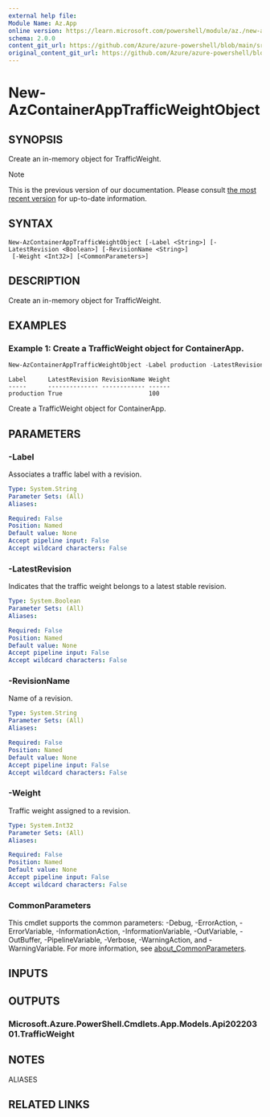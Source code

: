 ```yaml
---
external help file: 
Module Name: Az.App
online version: https://learn.microsoft.com/powershell/module/az./new-azcontainerapptrafficweightobject
schema: 2.0.0
content_git_url: https://github.com/Azure/azure-powershell/blob/main/src/App/help/New-AzContainerAppTrafficWeightObject.md
original_content_git_url: https://github.com/Azure/azure-powershell/blob/main/src/App/help/New-AzContainerAppTrafficWeightObject.md
---
```


# New-AzContainerAppTrafficWeightObject

## SYNOPSIS
Create an in-memory object for TrafficWeight.

> [!NOTE]
>This is the previous version of our documentation. Please consult [the most recent version](/powershell/module/az.app/new-azcontainerapptrafficweightobject) for up-to-date information.

## SYNTAX

```
New-AzContainerAppTrafficWeightObject [-Label <String>] [-LatestRevision <Boolean>] [-RevisionName <String>]
 [-Weight <Int32>] [<CommonParameters>]
```

## DESCRIPTION
Create an in-memory object for TrafficWeight.

## EXAMPLES

### Example 1: Create a TrafficWeight object for ContainerApp.
```powershell
New-AzContainerAppTrafficWeightObject -Label production -LatestRevision $True -Weight 100
```

```output
Label      LatestRevision RevisionName Weight
-----      -------------- ------------ ------
production True                        100
```

Create a TrafficWeight object for ContainerApp.

## PARAMETERS

### -Label
Associates a traffic label with a revision.

```yaml
Type: System.String
Parameter Sets: (All)
Aliases:

Required: False
Position: Named
Default value: None
Accept pipeline input: False
Accept wildcard characters: False
```

### -LatestRevision
Indicates that the traffic weight belongs to a latest stable revision.

```yaml
Type: System.Boolean
Parameter Sets: (All)
Aliases:

Required: False
Position: Named
Default value: None
Accept pipeline input: False
Accept wildcard characters: False
```

### -RevisionName
Name of a revision.

```yaml
Type: System.String
Parameter Sets: (All)
Aliases:

Required: False
Position: Named
Default value: None
Accept pipeline input: False
Accept wildcard characters: False
```

### -Weight
Traffic weight assigned to a revision.

```yaml
Type: System.Int32
Parameter Sets: (All)
Aliases:

Required: False
Position: Named
Default value: None
Accept pipeline input: False
Accept wildcard characters: False
```

### CommonParameters
This cmdlet supports the common parameters: -Debug, -ErrorAction, -ErrorVariable, -InformationAction, -InformationVariable, -OutVariable, -OutBuffer, -PipelineVariable, -Verbose, -WarningAction, and -WarningVariable. For more information, see [about_CommonParameters](http://go.microsoft.com/fwlink/?LinkID=113216).

## INPUTS

## OUTPUTS

### Microsoft.Azure.PowerShell.Cmdlets.App.Models.Api20220301.TrafficWeight

## NOTES

ALIASES

## RELATED LINKS

